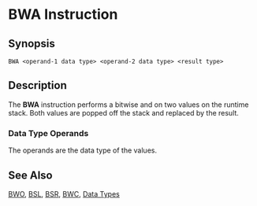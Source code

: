 # BWA Instruction

## Synopsis

```
BWA <operand-1 data type> <operand-2 data type> <result type>
```

## Description

The **BWA** instruction performs a bitwise and on two values
on the runtime stack. Both values are popped off the stack
and replaced by the result.

### Data Type Operands

The operands are the data type of the values.

## See Also

[BWO](../bwo), [BSL](../bsl), [BSR](../bsr),
[BWC](../bwc), [Data Types](../../types)
